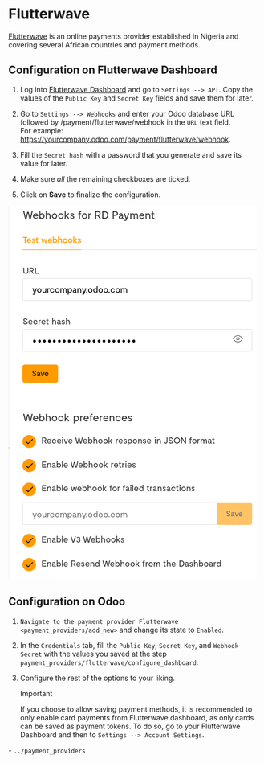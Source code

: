 # Flutterwave

[Flutterwave](https://flutterwave.com/) is an online payments provider
established in Nigeria and covering several African countries and
payment methods.

## Configuration on Flutterwave Dashboard

1.  Log into [Flutterwave Dashboard](https://dashboard.flutterwave.com/)
    and go to `Settings --> API`. Copy the values of the `Public Key`
    and `Secret Key` fields and save them for later.

2.  Go to `Settings --> Webhooks` and enter your Odoo database URL
    followed by
    <span class="title-ref">/payment/flutterwave/webhook</span> in the
    `URL` text field.  
    For example:
    <span class="title-ref">https://yourcompany.odoo.com/payment/flutterwave/webhook</span>.

3.  Fill the `Secret hash` with a password that you generate and save
    its value for later.

4.  Make sure *all* the remaining checkboxes are ticked.

5.  Click on **Save** to finalize the configuration.

![Flutterwave settings](flutterwave/flutterwave-settings.png)

## Configuration on Odoo

1.  `Navigate to the payment provider Flutterwave <payment_providers/add_new>`
    and change its state to `Enabled`.

2.  In the `Credentials` tab, fill the `Public Key`, `Secret Key`, and
    `Webhook Secret` with the values you saved at the step
    `payment_providers/flutterwave/configure_dashboard`.

3.  Configure the rest of the options to your liking.

    > [!IMPORTANT]
    > If you choose to allow saving payment methods, it is recommended
    > to only enable card payments from Flutterwave dashboard, as only
    > cards can be saved as payment tokens. To do so, go to your
    > Flutterwave Dashboard and then to `Settings --> Account Settings`.

<div class="seealso">

\- `../payment_providers`

</div>
